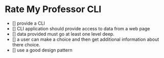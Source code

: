 # Rate My Professor CLI

- [] provide a CLI
- [] CLI application should provide access to data from a web page
- [] data provided must go at least one level deep.
- [] a user can make a choice and then get additional information about there choice.
- [] use a good design pattern

